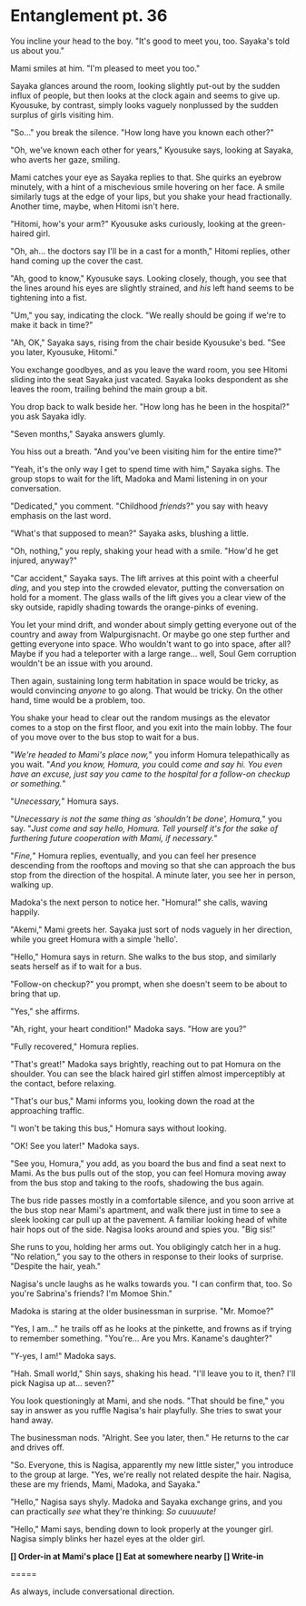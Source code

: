 # Entanglement pt. 36

You incline your head to the boy. "It's good to meet you, too. Sayaka's told us about you."

Mami smiles at him. "I'm pleased to meet you too."

Sayaka glances around the room, looking slightly put-out by the sudden influx of people, but then looks at the clock again and seems to give up. Kyousuke, by contrast, simply looks vaguely nonplussed by the sudden surplus of girls visiting him.

"So..." you break the silence. "How long have you known each other?"

"Oh, we've known each other for years," Kyousuke says, looking at Sayaka, who averts her gaze, smiling.

Mami catches your eye as Sayaka replies to that. She quirks an eyebrow minutely, with a hint of a mischevious smile hovering on her face. A smile similarly tugs at the edge of your lips, but you shake your head fractionally. Another time, maybe, when Hitomi isn't here.

"Hitomi, how's your arm?" Kyousuke asks curiously, looking at the green-haired girl.

"Oh, ah... the doctors say I'll be in a cast for a month," Hitomi replies, other hand coming up the cover the cast.

"Ah, good to know," Kyousuke says. Looking closely, though, you see that the lines around his eyes are slightly strained, and *his* left hand seems to be tightening into a fist.

"Um," you say, indicating the clock. "We really should be going if we're to make it back in time?"

"Ah, OK," Sayaka says, rising from the chair beside Kyousuke's bed. "See you later, Kyousuke, Hitomi."

You exchange goodbyes, and as you leave the ward room, you see Hitomi sliding into the seat Sayaka just vacated. Sayaka looks despondent as she leaves the room, trailing behind the main group a bit.

You drop back to walk beside her. "How long has he been in the hospital?" you ask Sayaka idly.

"Seven months," Sayaka answers glumly.

You hiss out a breath. "And you've been visiting him for the entire time?"

"Yeah, it's the only way I get to spend time with him," Sayaka sighs. The group stops to wait for the lift, Madoka and Mami listening in on your conversation.

"Dedicated," you comment. "Childhood *friends*?" you say with heavy emphasis on the last word.

"What's that supposed to mean?" Sayaka asks, blushing a little.

"Oh, nothing," you reply, shaking your head with a smile. "How'd he get injured, anyway?"

"Car accident," Sayaka says. The lift arrives at this point with a cheerful *ding*, and you step into the crowded elevator, putting the conversation on hold for a moment. The glass walls of the lift gives you a clear view of the sky outside, rapidly shading towards the orange-pinks of evening.

You let your mind drift, and wonder about simply getting everyone out of the country and away from Walpurgisnacht. Or maybe go one step further and getting everyone into space. Who wouldn't want to go into space, after all? Maybe if you had a teleporter with a large range... well, Soul Gem corruption wouldn't be an issue with you around.

Then again, sustaining long term habitation in space would be tricky, as would convincing *anyone* to go along. That would be tricky. On the other hand, time would be a problem, too.

You shake your head to clear out the random musings as the elevator comes to a stop on the first floor, and you exit into the main lobby. The four of you move over to the bus stop to wait for a bus.

"*We're headed to Mami's place now,*" you inform Homura telepathically as you wait. "*And you know, Homura, you* could *come and say hi. You even have an excuse, just say you came to the hospital for a follow-on checkup or something.*"

"*Unecessary,*" Homura says.

"*Unecessary is not the same thing as 'shouldn't be done', Homura,*" you say. "*Just come and say hello, Homura. Tell yourself it's for the sake of furthering future cooperation with Mami, if necessary.*"

"*Fine,*" Homura replies, eventually, and you can feel her presence descending from the rooftops and moving so that she can approach the bus stop from the direction of the hospital. A minute later, you see her in person, walking up.

Madoka's the next person to notice her. "Homura!" she calls, waving happily.

"Akemi," Mami greets her. Sayaka just sort of nods vaguely in her direction, while you greet Homura with a simple 'hello'.

"Hello," Homura says in return. She walks to the bus stop, and similarly seats herself as if to wait for a bus.

"Follow-on checkup?" you prompt, when she doesn't seem to be about to bring that up.

"Yes," she affirms.

"Ah, right, your heart condition!" Madoka says. "How are you?"

"Fully recovered," Homura replies.

"That's great!" Madoka says brightly, reaching out to pat Homura on the shoulder. You can see the black haired girl stiffen almost imperceptibly at the contact, before relaxing.

"That's our bus," Mami informs you, looking down the road at the approaching traffic.

"I won't be taking this bus," Homura says without looking.

"OK! See you later!" Madoka says.

"See you, Homura," you add, as you board the bus and find a seat next to Mami. As the bus pulls out of the stop, you can feel Homura moving away from the bus stop and taking to the roofs, shadowing the bus again.

The bus ride passes mostly in a comfortable silence, and you soon arrive at the bus stop near Mami's apartment, and walk there just in time to see a sleek looking car pull up at the pavement. A familiar looking head of white hair hops out of the side. Nagisa looks around and spies you. "Big sis!"

She runs to you, holding her arms out. You obligingly catch her in a hug. "No relation," you say to the others in response to their looks of surprise. "Despite the hair, yeah."

Nagisa's uncle laughs as he walks towards you. "I can confirm that, too. So you're Sabrina's friends? I'm Momoe Shin."

Madoka is staring at the older businessman in surprise. "Mr. Momoe?"

"Yes, I am..." he trails off as he looks at the pinkette, and frowns as if trying to remember something. "You're... Are you Mrs. Kaname's daughter?"

"Y-yes, I am!" Madoka says.

"Hah. Small world," Shin says, shaking his head. "I'll leave you to it, then? I'll pick Nagisa up at... seven?"

You look questioningly at Mami, and she nods. "That should be fine," you say in answer as you ruffle Nagisa's hair playfully. She tries to swat your hand away.

The businessman nods. "Alright. See you later, then." He returns to the car and drives off.

"So. Everyone, this is Nagisa, apparently my new little sister," you introduce to the group at large. "Yes, we're really not related despite the hair. Nagisa, these are my friends, Mami, Madoka, and Sayaka."

"Hello," Nagisa says shyly. Madoka and Sayaka exchange grins, and you can practically *see* what they're thinking: *So cuuuuute!*

"Hello," Mami says, bending down to look properly at the younger girl. Nagisa simply blinks her hazel eyes at the older girl.

**\[] Order-in at Mami's place
\[] Eat at somewhere nearby
\[] Write-in**

\=====​

As always, include conversational direction.
